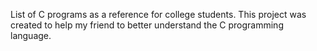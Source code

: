 List of C programs as a reference for college students. This project was created to help my friend to better understand the C programming language. 